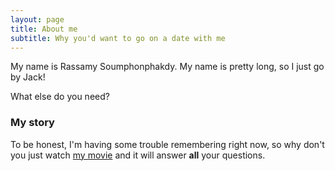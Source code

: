 ```yaml
---
layout: page
title: About me
subtitle: Why you'd want to go on a date with me
---
```


My name is Rassamy Soumphonphakdy. My name is pretty long, so I just go by Jack!


What else do you need?

### My story

To be honest, I'm having some trouble remembering right now, so why don't you just watch [my movie](https://en.wikipedia.org/wiki/The_Princess_Bride_%28film%29) and it will answer **all** your questions.
